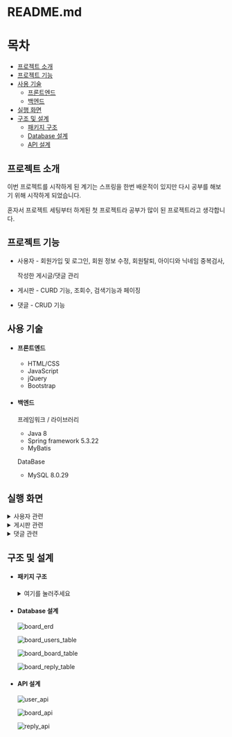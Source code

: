 # README.md

# 목차

- [프로젝트 소개](#프로젝트-소개)
- [프로젝트 기능](#프로젝트-기능)
- [사용 기술](#사용-기술)
    - [프론트엔드](#프론트엔드)
    - [백엔드](#백엔드)
- [실행 화면](#실행-화면)
- [구조 및 설계](#구조-및-설계)
    - [패키지 구조](#패키지-구조)
    - [Database 설계](#database-설계)
    - [API 설계](#api-설계)

## 프로젝트 소개

이번 프로젝트를 시작하게 된 계기는 스프링을 한번 배운적이 있지만 다시 공부를 해보기 위해 시작하게 되었습니다.

혼자서 프로젝트 세팅부터 하게된 첫 프로젝트라 공부가 많이 된 프로젝트라고 생각합니다.

## 프로젝트 기능

- 사용자 - 회원가입 및 로그인, 회원 정보 수정, 회원탈퇴, 아이디와 닉네임 중복검사,
    
    작성한 게시글/댓글 관리
    
- 게시판 - CURD 기능, 조회수, 검색기능과 페이징
- 댓글 - CRUD 기능

## 사용 기술

- #### 프론트엔드
    - HTML/CSS
    - JavaScript
    - jQuery
    - Bootstrap

- #### 백엔드
    
    프레임워크 / 라이브러리
    
    - Java 8
    - Spring framework 5.3.22
    - MyBatis
    
    DataBase
    
    - MySQL 8.0.29
    

## 실행 화면

<details>
<summary>사용자 관련</summary>
<div markdown="1">       

</div>
</details>

<details>
<summary>게시판 관련</summary>
<div markdown="1">       

</div>
</details>

<details>
<summary>댓글 관련</summary>
<div markdown="1">       

</div>
</details>

## 구조 및 설계
- #### 패키지 구조
    <details>
    <summary>여기를 눌러주세요</summary>
    <div markdown="1">

    ```
    src
    ┣ main
    ┃ ┣ java
    ┃ ┃ ┗ com
    ┃ ┃ ┃ ┗ example
    ┃ ┃ ┃ ┃ ┗ board
    ┃ ┃ ┃ ┃ ┃ ┣ controller
    ┃ ┃ ┃ ┃ ┃ ┃ ┣ BoardController.java
    ┃ ┃ ┃ ┃ ┃ ┃ ┣ HomeController.java
    ┃ ┃ ┃ ┃ ┃ ┃ ┣ ReplyController.java
    ┃ ┃ ┃ ┃ ┃ ┃ ┗ UserController.java
    ┃ ┃ ┃ ┃ ┃ ┣ dao
    ┃ ┃ ┃ ┃ ┃ ┃ ┣ BoardDAO.java
    ┃ ┃ ┃ ┃ ┃ ┃ ┣ BoardDAOImpl.java
    ┃ ┃ ┃ ┃ ┃ ┃ ┣ ReplyDAO.java
    ┃ ┃ ┃ ┃ ┃ ┃ ┣ ReplyDAOImpl.java
    ┃ ┃ ┃ ┃ ┃ ┃ ┣ UserDAO.java
    ┃ ┃ ┃ ┃ ┃ ┃ ┗ UserDAOImpl.java
    ┃ ┃ ┃ ┃ ┃ ┣ dto
    ┃ ┃ ┃ ┃ ┃ ┃ ┣ BoardDTO.java
    ┃ ┃ ┃ ┃ ┃ ┃ ┣ PageDTO.java
    ┃ ┃ ┃ ┃ ┃ ┃ ┣ ReplyDTO.java
    ┃ ┃ ┃ ┃ ┃ ┃ ┗ UserDTO.java
    ┃ ┃ ┃ ┃ ┃ ┗ service
    ┃ ┃ ┃ ┃ ┃ ┃ ┣ BoardService.java
    ┃ ┃ ┃ ┃ ┃ ┃ ┣ BoardServiceImpl.java
    ┃ ┃ ┃ ┃ ┃ ┃ ┣ ReplyService.java
    ┃ ┃ ┃ ┃ ┃ ┃ ┣ ReplyServiceImpl.java
    ┃ ┃ ┃ ┃ ┃ ┃ ┣ UserService.java
    ┃ ┃ ┃ ┃ ┃ ┃ ┗ UserServiceImpl.java
    ┃ ┣ resources
    ┃ ┃ ┣ mappers
    ┃ ┃ ┃ ┣ BoardMapper.xml
    ┃ ┃ ┃ ┣ ReplyMapper.xml
    ┃ ┃ ┃ ┗ UserMapper.xml
    ┃ ┃ ┗ log4j.xml
    ┃ ┗ webapp
    ┃ ┃ ┣ resources
    ┃ ┃ ┃ ┗ css
    ┃ ┃ ┃ ┃ ┣ board.css
    ┃ ┃ ┃ ┃ ┣ main.css
    ┃ ┃ ┃ ┃ ┗ user.css
    ┃ ┃ ┗ WEB-INF
    ┃ ┃ ┃ ┣ spring
    ┃ ┃ ┃ ┃ ┣ appServlet
    ┃ ┃ ┃ ┃ ┃ ┗ servlet-context.xml
    ┃ ┃ ┃ ┃ ┗ root-context.xml
    ┃ ┃ ┃ ┣ views
    ┃ ┃ ┃ ┃ ┣ ajax
    ┃ ┃ ┃ ┃ ┃ ┗ replyAjax.jsp
    ┃ ┃ ┃ ┃ ┣ board
    ┃ ┃ ┃ ┃ ┃ ┣ list.jsp
    ┃ ┃ ┃ ┃ ┃ ┣ update.jsp
    ┃ ┃ ┃ ┃ ┃ ┣ view.jsp
    ┃ ┃ ┃ ┃ ┃ ┗ write.jsp
    ┃ ┃ ┃ ┃ ┣ includes
    ┃ ┃ ┃ ┃ ┃ ┣ footer.jsp
    ┃ ┃ ┃ ┃ ┃ ┗ header.jsp
    ┃ ┃ ┃ ┃ ┗ user
    ┃ ┃ ┃ ┃ ┃ ┣ boardList.jsp
    ┃ ┃ ┃ ┃ ┃ ┣ info.jsp
    ┃ ┃ ┃ ┃ ┃ ┣ join.jsp
    ┃ ┃ ┃ ┃ ┃ ┣ login.jsp
    ┃ ┃ ┃ ┃ ┃ ┗ replyList.jsp
    ┃ ┃ ┃ ┗ web.xml
    ┗ test
    ┃ ┗ resources
    ┃ ┃ ┗ log4j.xml
    ```

    </div>
    </details>


- #### Database 설계

    ![board_erd](https://user-images.githubusercontent.com/54405892/190950886-7567a4ef-304a-43ba-bd41-b014186cb15e.png)
    
    ![board_users_table](https://user-images.githubusercontent.com/54405892/190950940-88ef428d-cde5-44d8-ae27-d8d95d3241e0.png)
    
    ![board_board_table](https://user-images.githubusercontent.com/54405892/190950958-0408e0be-1b9d-4e78-aabb-71dd9b8c122b.png)
    
    ![board_reply_table](https://user-images.githubusercontent.com/54405892/190950990-eaf332e0-1a5c-4780-ad00-3ef52d1b7d7d.png)

- #### API 설계

    ![user_api](https://user-images.githubusercontent.com/54405892/190951087-45a062c8-54a1-4079-b8bc-25dd72d4e535.png)
    
    ![board_api](https://user-images.githubusercontent.com/54405892/190951089-ab947ac4-424a-4b01-a0dd-eb81319eeb13.png)
    
    ![reply_api](https://user-images.githubusercontent.com/54405892/190951085-6a76d968-7018-4518-a296-a6fff9597483.png)
